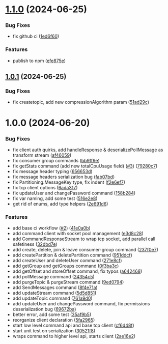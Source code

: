 # [1.1.0](https://github.com/T1B0/iggy-node-bin/compare/v1.0.1...v1.1.0) (2024-06-25)


### Bug Fixes

* fix github ci ([1ed6f60](https://github.com/T1B0/iggy-node-bin/commit/1ed6f60d0f53d8586442eb1b6e86aa894054e43a))


### Features

* publish to npm ([efe875e](https://github.com/T1B0/iggy-node-bin/commit/efe875e9a0212c997a7c72df60d989c06c34871e))

## [1.0.1](https://github.com/T1B0/iggy-node-bin/compare/v1.0.0...v1.0.1) (2024-06-25)


### Bug Fixes

* fix createtopic, add new compressionAlgorithm param ([51ad29c](https://github.com/T1B0/iggy-node-bin/commit/51ad29ca6f58db58a1f77488ab3c6281aef6aca0))

# 1.0.0 (2024-06-20)


### Bug Fixes

* fix client auth quirks, add handleResponse & deserializePollMessage as transform stream ([af46059](https://github.com/T1B0/iggy-node-bin/commit/af46059a9e406596ec506703e744204fa27c2567))
* fix consumer group commands ([bb9ff9e](https://github.com/T1B0/iggy-node-bin/commit/bb9ff9e5aa66f6a3b053199778561ec633f0bb35))
* fix getStats command (add new totalCpuUsage field) ([#3](https://github.com/T1B0/iggy-node-bin/issues/3)) ([79280c7](https://github.com/T1B0/iggy-node-bin/commit/79280c7f39290adce6758cbe3b7a536f37a83624))
* fix message header typing ([656653d](https://github.com/T1B0/iggy-node-bin/commit/656653d6d938732ce6d390ce3cc8fef12150bd59))
* fix message headers serialization bug ([fab07bd](https://github.com/T1B0/iggy-node-bin/commit/fab07bdf0ab9a3c29310cbe9f3e66132042a4977))
* fix Partitioning.MessageKey type, fix indent ([f2e6ef7](https://github.com/T1B0/iggy-node-bin/commit/f2e6ef7b31608d337324e39984699461b639cf0f))
* fix tcp client options ([6ada317](https://github.com/T1B0/iggy-node-bin/commit/6ada317f6389c92dcff5ccce1f3959831fe7317e))
* fix updateUser and changePassword command ([158b284](https://github.com/T1B0/iggy-node-bin/commit/158b2843af935ebc25fb511456a7aa20adc9ae2b))
* fix var naming, add some test ([516e2e8](https://github.com/T1B0/iggy-node-bin/commit/516e2e89dc4fa291d16b45a464a5fa28c9b537db))
* get rid of enums, add type helpers ([2e691d6](https://github.com/T1B0/iggy-node-bin/commit/2e691d685c6fa92cf1fa10f42d06701c5301e27d))


### Features

* add base ci workflow ([#2](https://github.com/T1B0/iggy-node-bin/issues/2)) ([41e0a0b](https://github.com/T1B0/iggy-node-bin/commit/41e0a0bd19773c648b9853db5a252a8bee3bedca))
* add command client with socket pool management ([e3d8c28](https://github.com/T1B0/iggy-node-bin/commit/e3d8c282662ab8b0244245a89e02dc70057c8878))
* add CommandResponseStream to wrap tcp socket, add parallel call safetiness ([32dbd7e](https://github.com/T1B0/iggy-node-bin/commit/32dbd7e7c299050d2f023418b2a536c78bc5c1f2))
* add create, delete, join & leave consumer-group command ([237f0e7](https://github.com/T1B0/iggy-node-bin/commit/237f0e71105d120bf1f418e8ff0c2e92a8f38470))
* add createPartition & deletePartition command ([951ddcf](https://github.com/T1B0/iggy-node-bin/commit/951ddcf87e3e6e34c0869c9c1b35bd4daaf10e92))
* add createUser and deleteUser command ([271e8cf](https://github.com/T1B0/iggy-node-bin/commit/271e8cf8e67df7ae2caf6fa4a8d17e62eae09202))
* add getGroup and getGroups command ([0f3ba3c](https://github.com/T1B0/iggy-node-bin/commit/0f3ba3c422f7668e4fa7b2684e3309133a39d977))
* add getOffset and storeOffset command, fix typos ([a642468](https://github.com/T1B0/iggy-node-bin/commit/a642468ea45e906d79348cf4b1aaeab028acfb69))
* add pollMessage command ([24354c5](https://github.com/T1B0/iggy-node-bin/commit/24354c5af7d6451fb0552a575b47496c8776b646))
* add purgeTopic & purgeStream command ([9ed0794](https://github.com/T1B0/iggy-node-bin/commit/9ed0794e7553cfb4662c120e968783fe1250cee3))
* add SendMessages command ([8f4e71a](https://github.com/T1B0/iggy-node-bin/commit/8f4e71a3e2632ad01f9638b114971b76635dd675))
* add updateStream command ([5d5d851](https://github.com/T1B0/iggy-node-bin/commit/5d5d851d419be0fc10ce1c67179f04856da5867b))
* add updateTopic command ([761a9d0](https://github.com/T1B0/iggy-node-bin/commit/761a9d0bd20370d2562aaaa79c70dbd3cf4cefd7))
* add updateUser and changePassword command, fix permissions deserialization bug ([69672ba](https://github.com/T1B0/iggy-node-bin/commit/69672ba787f6966e8799fffc23e1139ba3b88be7))
* better error, add some test ([35af9b5](https://github.com/T1B0/iggy-node-bin/commit/35af9b559b5a4d0c95377fa9c54d302e98002a71))
* reorganize client declaration ([5fa2965](https://github.com/T1B0/iggy-node-bin/commit/5fa29656901b167edca06ceec369934e84c82761))
* start low level command api and base tcp client ([cf6d48f](https://github.com/T1B0/iggy-node-bin/commit/cf6d48f39e82c5d79ccd847de78b2b17cf37687e))
* start unit test on serialization ([30521f8](https://github.com/T1B0/iggy-node-bin/commit/30521f8ed3e670177688179fc3371391e0e26d1c))
* wraps command to higher level api, starts client ([2ae16e2](https://github.com/T1B0/iggy-node-bin/commit/2ae16e2f789e3468f3137b79c7fe7e0f0e335e95))
